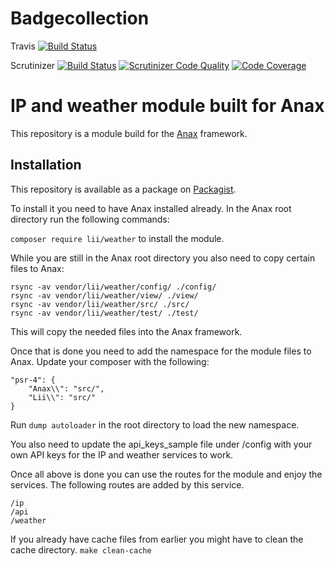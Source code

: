 # Badgecollection

Travis
[![Build Status](https://travis-ci.org/slistrom/bth-ram-module.svg?branch=main)](https://travis-ci.org/slistrom/bth-ram-module)

Scrutinizer
[![Build Status](https://scrutinizer-ci.com/g/slistrom/bth-ram-module/badges/build.png?b=main)](https://scrutinizer-ci.com/g/slistrom/bth-ram-module/build-status/main)
[![Scrutinizer Code Quality](https://scrutinizer-ci.com/g/slistrom/bth-ram-module/badges/quality-score.png?b=main)](https://scrutinizer-ci.com/g/slistrom/bth-ram-module/?branch=main)
[![Code Coverage](https://scrutinizer-ci.com/g/slistrom/bth-ram-module/badges/coverage.png?b=main)](https://scrutinizer-ci.com/g/slistrom/bth-ram-module/?branch=main)

# IP and weather module built for Anax

This repository is a module build for the [Anax](https://github.com/canax) framework.
 
## Installation

This repository is available as a package on [Packagist](https://packagist.org/packages/lii/weather).

To install it you need to have Anax installed already. In the Anax root directory run the following commands:

```composer require lii/weather``` to install the module.

While you are still in the Anax root directory you also need to copy certain files to Anax:
```
rsync -av vendor/lii/weather/config/ ./config/
rsync -av vendor/lii/weather/view/ ./view/
rsync -av vendor/lii/weather/src/ ./src/
rsync -av vendor/lii/weather/test/ ./test/
```

This will copy the needed files into the Anax framework.

Once that is done you need to add the namespace for the module files to Anax. Update your composer with the following:
```
"psr-4": {
    "Anax\\": "src/",
    "Lii\\": "src/"
}
```

Run `dump autoloader` in the root directory to load the new namespace.

You also need to update the api_keys_sample file under /config with your own API keys for the IP and weather services to work.

Once all above is done you can use the routes for the module and enjoy the services. The following routes are added by this service.

```
/ip
/api
/weather
```

If you already have cache files from earlier you might have to clean the cache directory.
```make clean-cache```
 